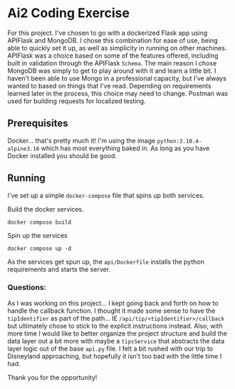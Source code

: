 # Ai2 Coding Exercise

For this project. I've chosen to go with a dockerized Flask app using APIFlask and MongoDB. 
I chose this combination for ease of use, being able to quickly set it up, as well as simplicity in running on other machines. 
APIFlask was a choice based on some of the features offered, including built in validation through the APIFlask `Schema`.
The main reason I chose MongoDB was simply to get to play around with it and learn a little bit. I haven't been able to use Mongo in a professional capacity, but I've always wanted to based on things that I've read. 
Depending on requirements learned later in the process, this choice may need to change. 
Postman was used for building requests for localized testing.

## Prerequisites
Docker... that's pretty much it! 
I'm using the image `python:3.10.4-alpine3.16` which has most everything baked in. As long as you have Docker installed you should be good. 

## Running
I've set up a simple `docker-compose` file that spins up both services. 

Build the docker services.
```shell
docker compose build
```

Spin up the services
```shell
docker compose up -d
```
As the services get spun up, the `api/Dockerfile` installs the python requirements and starts the server. 


### Questions:
As I was working on this project... I kept going back and forth on how to handle the callback function. 
I thought it made some sense to have the `tipIdentifier` as part of the path... IE `/api/tip/<tipIdentifier>/callback` but ultimately chose to stick to the explicit instructions instead. 
Also, with more time I would like to better organize the project structure and build the data layer out a bit more with maybe a `tipsService` that abstracts the data layer logic out of the base `api.py` file. 
I felt a bit rushed with our trip to Disneyland approaching, but hopefully it isn't too bad with the little time I had.

Thank you for the opportunity! 